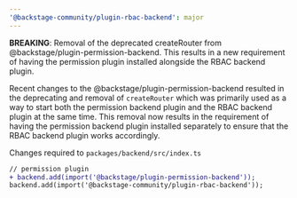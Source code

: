 ```yaml
---
'@backstage-community/plugin-rbac-backend': major
---
```


**BREAKING**: Removal of the deprecated createRouter from @backstage/plugin-permission-backend. This results in a new requirement of having the permission plugin installed alongside the RBAC backend plugin.

Recent changes to the @backstage/plugin-permission-backend resulted in the deprecating and removal of `createRouter` which was primarily used as a way to start both the permission backend plugin and the RBAC backend plugin at the same time. This removal now results in the requirement of having the permission backend plugin installed separately to ensure that the RBAC backend plugin works accordingly.

Changes required to `packages/backend/src/index.ts`

```diff
// permission plugin
+ backend.add(import('@backstage/plugin-permission-backend'));
backend.add(import('@backstage-community/plugin-rbac-backend'));
```
